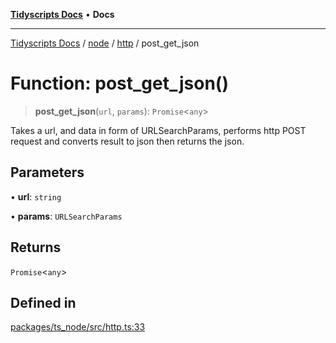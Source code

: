 [**Tidyscripts Docs**](../../../../../README.md) • **Docs**

***

[Tidyscripts Docs](../../../../../globals.md) / [node](../../../README.md) / [http](../README.md) / post\_get\_json

# Function: post\_get\_json()

> **post\_get\_json**(`url`, `params`): `Promise`\<`any`\>

Takes a url, and data in form of URLSearchParams, performs http POST request and converts result to json
then returns the json.

## Parameters

• **url**: `string`

• **params**: `URLSearchParams`

## Returns

`Promise`\<`any`\>

## Defined in

[packages/ts\_node/src/http.ts:33](https://github.com/sheunaluko/tidyscripts/blob/master/packages/ts_node/src/http.ts#L33)

